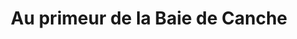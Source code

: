 ---
title: "Au primeur de la Baie de Canche"
url: /etaples/au-primeur-de-la-baie-de-canche/
shop: Gemüse & Obst
---